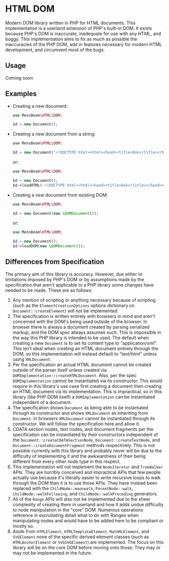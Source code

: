 [a]: https://dom.spec.whatwg.org/#htmlcollection
[b]: https://webidl.spec.whatwg.org/#idl-sequence
[c]: https://packagist.org/packages/phpgt/dom
[d]: https://html.spec.whatwg.org
[e]: #limitations

# HTML DOM #

Modern DOM library written in PHP for HTML documents. This implementation is a userland extension of PHP's built-in DOM. It exists because PHP's DOM is inaccurate, inadequate for use with any HTML, and buggy. This implementation aims to fix as much as possible the inaccuracies of the PHP DOM, add in features necessary for modern HTML development, and circumvent most of the bugs.

## Usage ##

Coming soon

## Examples ##

- Creating a new document:

  ```php
  use MensBeam\HTML\DOM;

  $d = new Document();
  ```

- Creating a new document from a string:

  ```php
  use MensBeam\HTML\DOM;

  $d = new Document('<!DOCTYPE html><html><head><title>Ook</title></head><body><h1>Ook!</h1></body></html>');
  ```

  or:

  ```php
  use MensBeam\HTML\DOM;

  $d = new Document();
  $d->loadHTML('<!DOCTYPE html><html><head><title>Ook</title></head><body><h1>Ook!</h1></body></html>');
  ```

- Creating a new document from existing DOM:

  ```php
  use MensBeam\HTML\DOM;

  $d = new Document(new \DOMDocument());
  ```

  or:

  ```php
  use MensBeam\HTML\DOM;

  $d = new Document();
  $d->loadDOM(new \DOMDocument());
  ```

## Differences from Specification ##

The primary aim of this library is accuracy. However, due either to limitations imposed by PHP's DOM or by assumptions made by the specification that aren't applicable to a PHP library some changes have needed to be made. These are as follows:

1. Any mention of scripting or anything necessary because of scripting (such as the `ElementCreationOptions` options dictionary on `Document::createElement`) will not be implemented.
2. The specification is written entirely with browsers in mind and aren't concerned with the DOM's being used outside of the browser. In browser there is always a document created by parsing serialized markup, and the DOM spec always assumes such. This is impossible in the way this PHP library is intended to be used. The default when creating a new `Document` is to set its content type to "application/xml". This isn't ideal when creating an HTML document entirely through the DOM, so this implementation will instead default to "text/html" unless using `XMLDocument`.
3. Per the specification an actual HTML document cannot be created outside of the parser itself unless created via `DOMImplementation::createHTMLDocument`. Also, per the spec `DOMImplementation` cannot be instantiated via its constructor. This would require in this library's use case first creating a document then creating an HTML document via its implementation. This is impractical, so in this library (like PHP DOM itself) a `DOMImplementation` can be instantiated independent of a document.
4. The specification shows `Document` as being able to be instantated through its constructor and shows `XMLDocument` as inheriting from `Document`. In browsers `XMLDocument` cannot be instantiated through its constructor. We will follow the specification here and allow it.
5. CDATA section nodes, text nodes, and document fragments per the specification can be instantiated by their constructors independent of the `Document::createCDATASectionNode`, `Document::createTextNode`, and `Document::createDocumentFragment` methods respectively. This is not possible currently with this library and probably never will be due to the difficulty of implementing it and the awkwardness of their being different from every other node type in this respect.
6. This implementation will not implement the `NodeIterator` and `TreeWalker` APIs. They are horribly conceived and impractical APIs that few people actually use because it's literally easier to write recursive loops to walk through the DOM than it is to use those APIs. They have instead been replaced with the `ChildNode::moonwalk`, `ParentNode::walk`, `ChildNode::walkFollowing`, and `ChildNode::walkPreceding` generators.
7. All of the `Range` APIs will also not be implemented due to the sheer complexity of creating them in userland and how it adds undue difficulty to node manipulation in the "core" DOM. Numerous operations reference in excrutiating detail what to do with Ranges when manipulating nodes and would have to be added here to be compliant or mostly so.
8. Aside from `HTMLElement`, `HTMLTemplateElement`, `MathMLElement`, and `SVGElement` none of the specific derived element classes (such as `HTMLAnchorElement` or `SVGSVGElement`) are implemented. The focus on this library will be on the core DOM before moving onto those. They may or may not be implemented in the future.